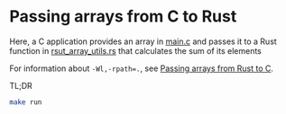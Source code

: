 # Passing arrays from C to Rust

Here, a C application provides an array in [main.c](src/main.c) and passes it to a Rust function in 
[rsut_array_utils.rs](src/rust_array_utils.rs) that calculates the sum of its elements

For information about `-Wl,-rpath=.`, see [Passing arrays from Rust to C](../send-array-to-c).

TL;DR

```bash
make run
```
